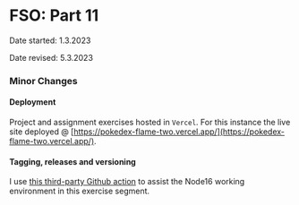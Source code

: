 # FSO: Part 11

Date started: 1.3.2023

Date revised: 5.3.2023

### Minor Changes

#### Deployment

Project and assignment exercises hosted in `Vercel`. For this instance the live site deployed @ [https://pokedex-flame-two.vercel.app/](https://pokedex-flame-two.vercel.app/).

#### Tagging, releases and versioning

I use [this third-party Github action](https://github.com/marketplace/actions/autotagversionrelease) to assist the Node16 working environment in this exercise segment.
